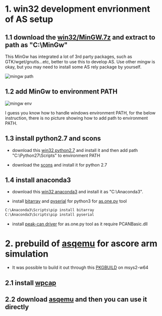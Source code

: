 
# 1. win32 development envrionment of AS setup

## 1.1 download the [win32/MinGW.7z](https://github.com/parai/asenv/tree/master/win32) and extract to path as "C:\MinGw"

This MinGw has integrated a lot of 3rd party packages, such as GTK/wget/gnutls...etc, better to use this to develop AS. Use other mingw is okay, but you may need to install some AS rely package by yourself.

![mingw path](https://github.com/parai/asenv/blob/master/win32/mingw_path.jpg?raw=true)

## 1.2 add MinGw to environment PATH

![mingw env](https://github.com/parai/asenv/blob/master/win32/mingw_env.jpg?raw=true)

I guess you know how to handle windows environment PATH, for the below instruction, there is no picture showing how to add path to environment PATH.

## 1.3 install python2.7 and scons

* download this [win32 python2.7](https://www.python.org/ftp/python/2.7.14/python-2.7.14.msi) and install it and then add path "C:\Python27\Scripts" to environment PATH

* download the [scons](http://scons.org/pages/download.html) and install it for python 2.7

## 1.4 install anaconda3

* download this [win32 anaconda3](https://repo.continuum.io/archive/Anaconda3-5.0.1-Windows-x86.exe) and install it as "C:\Anaconda3".

* install [bitarray](https://pypi.python.org/packages/0a/da/9f61d28a20c42b4963334efacfd257c85150ede96d0cd2509b37da69da47/bitarray-0.8.1.tar.gz) and [pyserial](https://pypi.python.org/packages/1f/3b/ee6f354bcb1e28a7cd735be98f39ecf80554948284b41e9f7965951befa6/pyserial-3.2.1.tar.gz#md5=7142a421c8b35d2dac6c47c254db023d) for python3 for [as.one.py](https://github.com/parai/as/tree/master/com/as.tool/as.one.py) tool

```sh
C:\Anaconda3\Scripts\pip install bitarray
C:\Anaconda3\Scripts\pip install pyserial
```

* install [peak-can driver](http://www.peak-system.com/fileadmin/media/files/PEAK-System_Driver-Setup.zip) for as.one.py tool as it require PCANBasic.dll

# 2. prebuild of [asqemu](https://github.com/parai/as/tree/master/com/as.tool/qemu) for ascore arm simulation

* It was possible to build it out through this [PKGBUILD](https://github.com/parai/as/blob/master/com/as.tool/qemu/PKGBUILD) on msys2-w64

## 2.1 install [wpcap](https://www.winpcap.org/install/bin/WinPcap_4_1_3.exe)

## 2.2 download [asqemu](https://github.com/parai/asenv/raw/master/x64/asqemu.zip) and then you can use it directly
